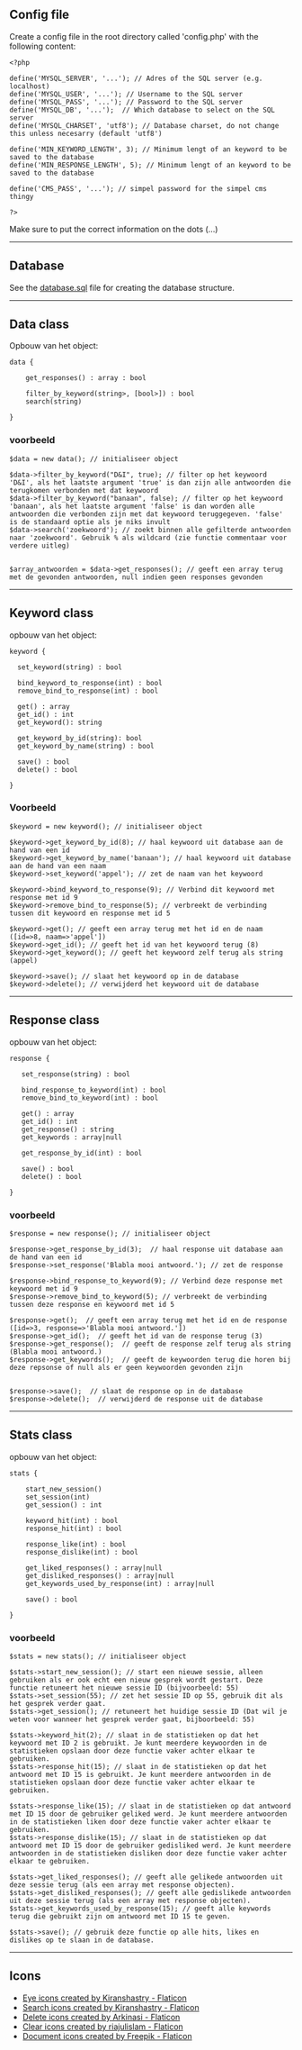 ## Config file

Create a config file in the root directory called 'config.php' with the following content:
    
    <?php

    define('MYSQL_SERVER', '...'); // Adres of the SQL server (e.g. localhost)
    define('MYSQL_USER', '...'); // Username to the SQL server
    define('MYSQL_PASS', '...'); // Password to the SQL server
    define('MYSQL_DB', '...');  // Which database to select on the SQL server
    define('MYSQL_CHARSET', 'utf8'); // Database charset, do not change this unless necesarry (default 'utf8')

    define('MIN_KEYWORD_LENGTH', 3); // Minimum lengt of an keyword to be saved to the database
    define('MIN_RESPONSE_LENGTH', 5); // Minimum lengt of an keyword to be saved to the database

    define('CMS_PASS', '...'); // simpel password for the simpel cms thingy

    ?>

Make sure to put the correct information on the dots (...)

---

## Database
See the [database.sql](database.sql) file for creating the database structure.

---

## Data class

Opbouw van het object:

    data {

        get_responses() : array : bool
        
        filter_by_keyword(string>, [bool>]) : bool
        search(string)

    }

### voorbeeld

    $data = new data(); // initialiseer object

    $data->filter_by_keyword("D&I", true); // filter op het keywoord 'D&I', als het laatste argument 'true' is dan zijn alle antwoorden die terugkomen verbonden met dat keywoord
    $data->filter_by_keyword("banaan", false); // filter op het keywoord 'banaan', als het laatste argument 'false' is dan worden alle antwoorden die verbonden zijn met dat keywoord teruggegeven. 'false' is de standaard optie als je niks invult
    $data->search('zoekwoord'); // zoekt binnen alle gefilterde antwoorden naar 'zoekwoord'. Gebruik % als wildcard (zie functie commentaar voor verdere uitleg)


    $array_antwoorden = $data->get_responses(); // geeft een array terug met de gevonden antwoorden, null indien geen responses gevonden

---

## Keyword class

opbouw van het object:

    keyword {
 
      set_keyword(string) : bool

      bind_keyword_to_response(int) : bool
      remove_bind_to_response(int) : bool
 
      get() : array
      get_id() : int
      get_keyword(): string
 
      get_keyword_by_id(string): bool
      get_keyword_by_name(string) : bool
     
      save() : bool
      delete() : bool
 
    }

### Voorbeeld

    $keyword = new keyword(); // initialiseer object

    $keyword->get_keyword_by_id(8); // haal keywoord uit database aan de hand van een id
    $keyword->get_keyword_by_name('banaan'); // haal keywoord uit database aan de hand van een naam
    $keyword->set_keyword('appel'); // zet de naam van het keywoord

    $keyword->bind_keyword_to_response(9); // Verbind dit keywoord met response met id 9
    $keyword->remove_bind_to_response(5); // verbreekt de verbinding tussen dit keywoord en response met id 5
    
    $keyword->get(); // geeft een array terug met het id en de naam ([id=>8, naam=>'appel'])
    $keyword->get_id(); // geeft het id van het keywoord terug (8)
    $keyword->get_keyword(); // geeft het keywoord zelf terug als string (appel)

    $keyword->save(); // slaat het keywoord op in de database
    $keyword->delete(); // verwijderd het keywoord uit de database

---

## Response class

opbouw van het object:


    response {

       set_response(string) : bool

       bind_response_to_keyword(int) : bool
       remove_bind_to_keyword(int) : bool
       
       get() : array
       get_id() : int
       get_response() : string
       get_keywords : array|null
  
       get_response_by_id(int) : bool
      
       save() : bool
       delete() : bool

    }

### voorbeeld
  
    $response = new response(); // initialiseer object

    $response->get_response_by_id(3);  // haal response uit database aan de hand van een id
    $response->set_response('Blabla mooi antwoord.'); // zet de response

    $response->bind_response_to_keyword(9); // Verbind deze response met keywoord met id 9
    $response->remove_bind_to_keyword(5); // verbreekt de verbinding tussen deze response en keywoord met id 5

    $response->get();  // geeft een array terug met het id en de response ([id=>3, response=>'Blabla mooi antwoord.'])
    $response->get_id();  // geeft het id van de response terug (3)
    $response->get_response();  // geeft de response zelf terug als string (Blabla mooi antwoord.)
    $response->get_keywords();  // geeft de keywoorden terug die horen bij deze repsonse of null als er geen keywoorden gevonden zijn


    $response->save();  // slaat de response op in de database
    $response->delete();  // verwijderd de response uit de database
    
---

## Stats class

opbouw van het object:


    stats {

        start_new_session()
        set_session(int)
        get_session() : int

        keyword_hit(int) : bool
        response_hit(int) : bool

        response_like(int) : bool
        response_dislike(int) : bool

        get_liked_responses() : array|null
        get_disliked_responses() : array|null
        get_keywords_used_by_response(int) : array|null

        save() : bool

    }
  
### voorbeeld
    
    $stats = new stats(); // initialiseer object

    $stats->start_new_session(); // start een nieuwe sessie, alleen gebruiken als er ook echt een nieuw gesprek wordt gestart. Deze functie retuneert het nieuwe sessie ID (bijvoorbeeld: 55)
    $stats->set_session(55); // zet het sessie ID op 55, gebruik dit als het gesprek verder gaat.
    $stats->get_session(); // retuneert het huidige sessie ID (Dat wil je weten voor wanneer het gesprek verder gaat, bijboorbeeld: 55)

    $stats->keyword_hit(2); // slaat in de statistieken op dat het keywoord met ID 2 is gebruikt. Je kunt meerdere keywoorden in de statistieken opslaan door deze functie vaker achter elkaar te gebruiken.
    $stats->response_hit(15); // slaat in de statistieken op dat het antwoord met ID 15 is gebruikt. Je kunt meerdere antwoorden in de statistieken opslaan door deze functie vaker achter elkaar te gebruiken.

    $stats->response_like(15); // slaat in de statistieken op dat antwoord met ID 15 door de gebruiker geliked werd. Je kunt meerdere antwoorden in de statistieken liken door deze functie vaker achter elkaar te gebruiken.
    $stats->response_dislike(15); // slaat in de statistieken op dat antwoord met ID 15 door de gebruiker gedisliked werd. Je kunt meerdere antwoorden in de statistieken disliken door deze functie vaker achter elkaar te gebruiken.

    $stats->get_liked_responses(); // geeft alle gelikede antwoorden uit deze sessie terug (als een array met response objecten).
    $stats->get_disliked_responses(); // geeft alle gedislikede antwoorden uit deze sessie terug (als een array met response objecten).
    $stats->get_keywords_used_by_response(15); // geeft alle keywords terug die gebruikt zijn om antwoord met ID 15 te geven. 

    $stats->save(); // gebruik deze functie op alle hits, likes en dislikes op te slaan in de database.

---

## Icons
- [Eye icons created by Kiranshastry - Flaticon](https://www.flaticon.com/free-icons/eye)
- [Search icons created by Kiranshastry - Flaticon](https://www.flaticon.com/free-icons/search)
- [Delete icons created by Arkinasi - Flaticon](https://www.flaticon.com/free-icons/delete)
- [Clear icons created by riajulislam - Flaticon](https://www.flaticon.com/free-icons/clear)
- [Document icons created by Freepik - Flaticon](https://www.flaticon.com/free-icons/document)
